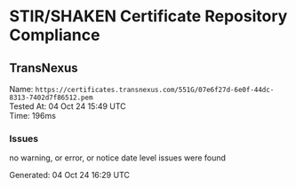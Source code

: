 # STIR/SHAKEN Certificate Repository Compliance

## TransNexus

Name: `https://certificates.transnexus.com/551G/07e6f27d-6e0f-44dc-8313-7402d7f86512.pem`\
Tested At: 04 Oct 24 15:49 UTC\
Time: 196ms

### Issues

no warning, or error, or notice date level issues were found

Generated: 04 Oct 24 16:29 UTC